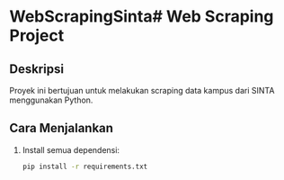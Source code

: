 # WebScrapingSinta# Web Scraping Project

## Deskripsi
Proyek ini bertujuan untuk melakukan scraping data kampus dari SINTA menggunakan Python. 

## Cara Menjalankan
1. Install semua dependensi:
   ```bash
   pip install -r requirements.txt
